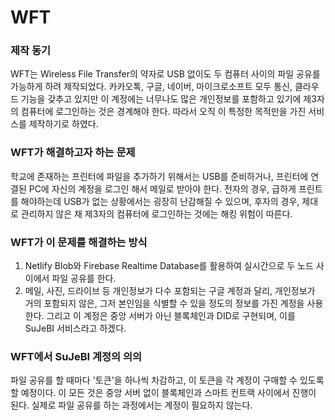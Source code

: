 # WFT

### 제작 동기
WFT는 Wireless File Transfer의 약자로 USB 없이도 두 컴퓨터 사이의 파일 공유를 가능하게 하려 제작되었다. 카카오톡, 구글, 네이버, 마이크로소프트 모두 통신, 클라우드 기능을 갖추고 있지만 이 계정에는 너무나도 많은 개인정보를 포함하고 있기에 제3자의 컴퓨터에 로그인하는 것은 경계해야 한다. 따라서 오직 이 특정한 목적만을 가진 서비스를 제작하기로 하였다.

### WFT가 해결하고자 하는 문제
학교에 존재하는 프린터에 파일을 추가하기 위해서는 USB를 준비하거나, 프린터에 연결된 PC에 자신의 계정을 로그인 해서 메일로 받아야 한다. 전자의 경우, 급하게 프린트를 해야하는데 USB가 없는 상황에서는 굉장히 난감해질 수 있으며, 후자의 경우,
제대로 관리하지 않은 채 제3자의 컴퓨터에 로그인하는 것에는 해킹 위험이 따른다.

### WFT가 이 문제를 해결하는 방식
1. Netlify Blob와 Firebase Realtime Database를 활용하여 실시간으로 두 노드 사이에서 파일 공유를 한다.
2. 메일, 사진, 드라이브 등 개인정보가 다수 포함되는 구글 계정과 달리, 개인정보가 거의 포함되지 않은, 그저 본인임을 식별할 수 있을 정도의 정보를 가진 계정을 사용한다. 그리고 이 계정은 중앙 서버가 아닌 블록체인과 DID로 구현되며, 이를 SuJeBI 서비스라고 하겠다. 

### WFT에서 SuJeBI 계정의 의의
파일 공유를 할 때마다 '토큰'을 하나씩 차감하고, 이 토큰을 각 계정이 구매할 수 있도록 할 예정이다. 이 모든 것은 중앙 서버 없이 블록체인과 스마트 컨트랙 사이에서 진행이 된다. 실제로 파일 공유를 하는 과정에서는 계정이 필요하지 않는다.
